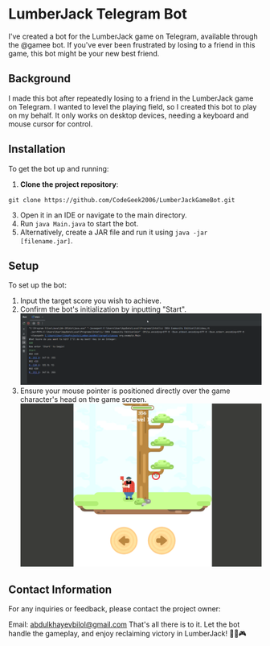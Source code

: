 # LumberJack Telegram Bot

I've created a bot for the LumberJack game on Telegram, available through the @gamee bot. If you've ever been frustrated by losing to a friend in this game, this bot might be your new best friend.

## Background

I made this bot after repeatedly losing to a friend in the LumberJack game on Telegram. I wanted to level the playing field, so I created this bot to play on my behalf. It only works on desktop devices, needing a keyboard and mouse cursor for control.

## Installation

To get the bot up and running:

1. **Clone the project repository**:
```
git clone https://github.com/CodeGeek2006/LumberJackGameBot.git
```
3. Open it in an IDE or navigate to the main directory.
4. Run `java Main.java` to start the bot.
5. Alternatively, create a JAR file and run it using `java -jar [filename.jar]`.

## Setup

To set up the bot:

1. Input the target score you wish to achieve.
2. Confirm the bot's initialization by inputting "Start".
   ![Console](/images/first.png)
4. Ensure your mouse pointer is positioned directly over the game character's head on the game screen.
   ![Game process](/images/second.png)

## Contact Information

For any inquiries or feedback, please contact the project owner:

Email: abdulkhayevbilol@gmail.com
That's all there is to it. Let the bot handle the gameplay, and enjoy reclaiming victory in LumberJack! 🌲🔨🎮
